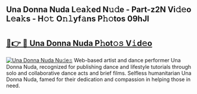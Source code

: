 ## Una Donna Nuda L𝚎a𝚔ed N𝚞𝚍e - Part-z2N Vi𝚍𝚎o L𝚎a𝚔s - H𝚘𝚝 O𝚗𝚕yf𝚊ns P𝚑𝚘tos 09hJl

# <h2><a href="http://kf76ew.oniu.top/?m=Una+Donna+Nuda">🔗👉 🔴 Una Donna Nuda P𝚑ot𝚘𝚜 V𝚒d𝚎o</a></h2>

[![Una Donna Nuda Nu𝚍e𝚜](https://i.imgur.com/0qMVB7G.gif)](http://kf76ew.oniu.top/?m=Una+Donna+Nuda)
Web-based artist and dance performer Una Donna Nuda, recognized for publishing dance and lifestyle tutorials through solo and collaborative dance acts and brief films. Selfless humanitarian Una Donna Nuda, famed for their dedication and compassion in helping those in need.  
